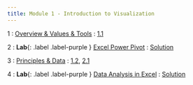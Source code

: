 ```yaml
---
title: Module 1 - Introduction to Visualization
---
```


1
: [Overview & Values & Tools](#)
	: [1.1](#)

2
: **Lab**{: .label .label-purple } [Excel Power Pivot](#)
  : [Solution](staff)

3
: [Principles & Data](#)
  : [1.2](#), [2.1](#)

4
: **Lab**{: .label .label-purple } [Data Analysis in Excel](#)
  : [Solution](staff)

